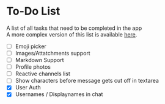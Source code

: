 # To-Do List

A list of all tasks that need to be completed in the app<br>
A more complex version of this list is available [here](https://trello.com/b/kJw6Aapn/svchat).

- [ ] Emoji picker
- [ ] Images/Attatchments support
- [ ] Markdown Support
- [ ] Profile photos
- [ ] Reactive channels list
- [ ] Show characters before message gets cut off in textarea
- [x] User Auth
- [x] Usernames / Displaynames in chat
